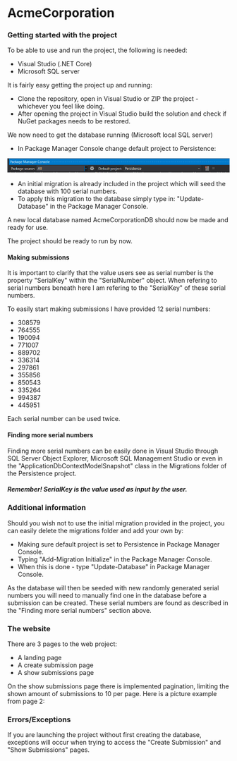 # AcmeCorporation

### Getting started with the project

To be able to use and run the project, the following is needed:
- Visual Studio (.NET Core)
- Microsoft SQL server

It is fairly easy getting the project up and running:
- Clone the repository, open in Visual Studio or ZIP the project - whichever you feel like doing.
- After opening the project in Visual Studio build the solution and check if NuGet packages needs to be restored.

We now need to get the database running (Microsoft local SQL server)

- In Package Manager Console change default project to Persistence:

![](/images/pmc_persistence.png)

  - An initial migration is already included in the project which will seed the database with 100 serial numbers.
  - To apply this migration to the database simply type in: "Update-Database" in the Package Manager Console.

A new local database named AcmeCorporationDB should now be made and ready for use.

The project should be ready to run by now.

#### Making submissions
It is important to clarify that the value users see as serial number is the property "SerialKey" within the "SerialNumber" object.
When refering to serial numbers beneath here I am refering to the "SerialKey" of these serial numbers.

To easily start making submissions I have provided 12 serial numbers:

- 308579
- 764555
- 190094
- 771007
- 889702
- 336314
- 297861
- 355856
- 850543
- 335264
- 994387
- 445951

Each serial number can be used twice.

#### Finding more serial numbers

Finding more serial numbers can be easily done in Visual Studio through SQL Server Object Explorer, Microsoft SQL Management Studio or even in the "ApplicationDbContextModelSnapshot" class in the Migrations folder of the Persistence project.

##### Remember! SerialKey is the value used as input by the user.

### Additional information

Should you wish not to use the initial migration provided in the project, you can easily delete the migrations folder and add your own by:
- Making sure default project is set to Persistence in Package Manager Console.
- Typing "Add-Migration Initialize" in the Package Manager Console.
- When this is done - type "Update-Database" in Package Manager Console.

As the database will then be seeded with new randomly generated serial numbers you will need to manually find one in the database before a submission can be created.
These serial numbers are found as described in the "Finding more serial numbers" section above.

### The website

There are 3 pages to the web project:
- A landing page
- A create submission page
- A show submissions page

On the show submissions page there is implemented pagination, limiting the shown amount of submissions to 10 per page.
Here is a picture example from page 2:



### Errors/Exceptions
If you are launching the project without first creating the database, exceptions will occur when trying to access the "Create Submission" and "Show Submissions" pages. 


